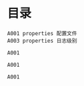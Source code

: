 # 目录 
    A001 properties 配置文件 
    A003 properties 日志级别 
    
    A001
    
    A001
    
    A001
    
